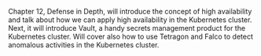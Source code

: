 Chapter 12, Defense in Depth, will introduce the concept of high availability and talk about how we can apply high availability in the Kubernetes cluster. Next, it will introduce Vault, a handy secrets management product for the Kubernetes cluster. Will cover also how to use Tetragon and Falco to detect anomalous activities in the Kubernetes cluster.